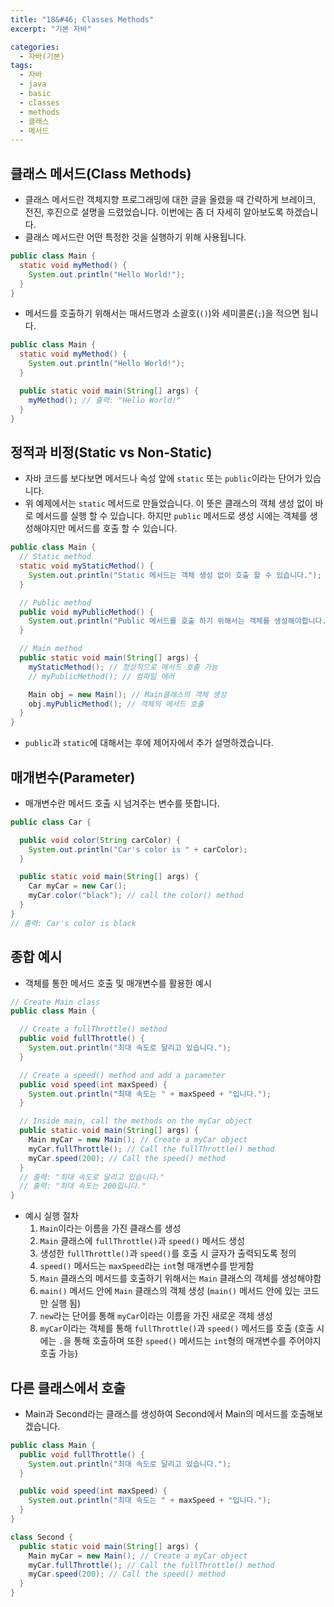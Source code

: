 ```yaml
---
title: "18&#46; Classes Methods"
excerpt: "기본 자바"

categories:
  - 자바(기본)
tags:
  - 자바
  - java
  - basic
  - classes
  - methods
  - 클래스
  - 메서드
---
```


## 클래스 메서드(Class Methods)
- 클래스 메서드란 객체지향 프로그래밍에 대한 글을 올렸을 때 간략하게 브레이크, 전진, 후진으로 설명을 드렸었습니다. 이번에는 좀 더 자세히 알아보도록 하겠습니다.
- 클래스 메서드란 어떤 특정한 것을 실행하기 위해 사용됩니다.
```java
public class Main {
  static void myMethod() {
    System.out.println("Hello World!");
  }
}
```
- 메서드를 호출하기 위해서는 매서드명과 소괄호(`()`)와 세미콜론(`;`)을 적으면 됩니다.
```java
public class Main {
  static void myMethod() {
    System.out.println("Hello World!");
  }

  public static void main(String[] args) {
    myMethod(); // 출력: "Hello World!"
  }
}
```

## 정적과 비정(Static vs Non-Static)
- 자바 코드를 보다보면 메서드나 속성 앞에 `static` 또는 `public`이라는 단어가 있습니다.
- 위 예제에서는 `static` 메서드로 만들었습니다. 이 뜻은 클래스의 객체 생성 없이 바로 메서드를 실행 할 수 있습니다. 하지만 `public` 메서드로 생성 시에는 객체를 생성해야지만 메서드를 호출 할 수 있습니다.
```java
public class Main {
  // Static method
  static void myStaticMethod() {
    System.out.println("Static 메서드는 객체 생성 없이 호출 할 수 있습니다.");
  }

  // Public method
  public void myPublicMethod() {
    System.out.println("Public 메서드를 호출 하기 위해서는 객체를 생성해야합니다.");
  }

  // Main method
  public static void main(String[] args) {
    myStaticMethod(); // 정상적으로 메서드 호출 가능
    // myPublicMethod(); // 컴파일 에러

    Main obj = new Main(); // Main클래스의 객체 생성
    obj.myPublicMethod(); // 객체의 메서드 호출
  }
}
```
  - `public`과 `static`에 대해서는 후에 제어자에서 추가 설명하겠습니다.

## 매개변수(Parameter)
- 매개변수란 메서드 호출 시 넘겨주는 변수를 뜻합니다.
```java
public class Car {

  public void color(String carColor) {
    System.out.println("Car's color is " + carColor);
  }

  public static void main(String[] args) {
    Car myCar = new Car();
    myCar.color("black"); // call the color() method
  }
}
// 출력: Car's color is black
```

## 종합 예시
- 객체를 통한 메서드 호출 및 매개변수를 활용한 예시
```java
// Create Main class
public class Main {

  // Create a fullThrottle() method
  public void fullThrottle() {
    System.out.println("최대 속도로 달리고 있습니다.");
  }

  // Create a speed() method and add a parameter
  public void speed(int maxSpeed) {
    System.out.println("최대 속도는 " + maxSpeed + "입니다.");
  }

  // Inside main, call the methods on the myCar object
  public static void main(String[] args) {
    Main myCar = new Main(); // Create a myCar object
    myCar.fullThrottle(); // Call the fullThrottle() method
    myCar.speed(200); // Call the speed() method
  }
  // 출력: "최대 속도로 달리고 있습니다."
  // 출력: "최대 속도는 200입니다."
}
```
- 예시 실행 절차
  1. `Main`이라는 이름을 가진 클래스를 생성
  2. `Main` 클래스에 `fullThrottle()`과 `speed()` 메서드 생성
  3. 생성한 `fullThrottle()`과 `speed()`를 호출 시 글자가 출력되도록 정의
  4. `speed()` 메서드는 `maxSpeed`라는 `int`형 매개변수를 받게함
  5. `Main` 클래스의 메서드를 호출하기 위해서는 `Main` 클래스의 객체를 생성해야함
  6. `main()` 메서드 안에 `Main` 클래스의 객체 생성 (`main()` 메서드 안에 있는 코드만 실행 됨)
  7. `new`라는 단어를 통해 `myCar`이라는 이름을 가진 새로운 객체 생성
  8. `myCar`이라는 객체를 통해 `fullThrottle()`과 `speed()` 메서드를 호출 (호출 시에는 `.`을 통해 호출하며 또한 `speed()` 메서드는 `int`형의 매개변수를 주어야지 호출 가능)

## 다른 클래스에서 호출
- Main과 Second라는 클래스를 생성하여 Second에서 Main의 메서드를 호출해보겠습니다.
```java
public class Main {
  public void fullThrottle() {
    System.out.println("최대 속도로 달리고 있습니다.");
  }

  public void speed(int maxSpeed) {
    System.out.println("최대 속도는 " + maxSpeed + "입니다.");
  }
}
```
```java
class Second {
  public static void main(String[] args) {
    Main myCar = new Main(); // Create a myCar object
    myCar.fullThrottle(); // Call the fullThrottle() method
    myCar.speed(200); // Call the speed() method
  }
}
```
